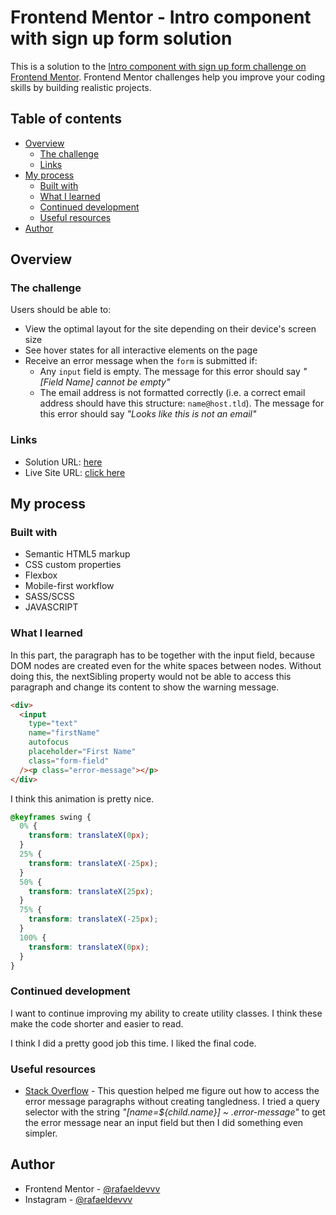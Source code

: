 # Frontend Mentor - Intro component with sign up form solution

This is a solution to the [Intro component with sign up form challenge on Frontend Mentor](https://www.frontendmentor.io/challenges/intro-component-with-signup-form-5cf91bd49edda32581d28fd1). Frontend Mentor challenges help you improve your coding skills by building realistic projects.

## Table of contents

- [Overview](#overview)
  - [The challenge](#the-challenge)
  - [Links](#links)
- [My process](#my-process)
  - [Built with](#built-with)
  - [What I learned](#what-i-learned)
  - [Continued development](#continued-development)
  - [Useful resources](#useful-resources)
- [Author](#author)

## Overview

### The challenge

Users should be able to:

- View the optimal layout for the site depending on their device's screen size
- See hover states for all interactive elements on the page
- Receive an error message when the `form` is submitted if:
  - Any `input` field is empty. The message for this error should say _"[Field Name] cannot be empty"_
  - The email address is not formatted correctly (i.e. a correct email address should have this structure: `name@host.tld`). The message for this error should say _"Looks like this is not an email"_

### Links

- Solution URL: [here](https://github.com/rafaeldevvv/intro-component-with-signup-form)
- Live Site URL: [click here](https://rafaeldevvv.github.io/intro-component-with-signup-form/)

## My process

### Built with

- Semantic HTML5 markup
- CSS custom properties
- Flexbox
- Mobile-first workflow
- SASS/SCSS
- JAVASCRIPT

### What I learned

In this part, the paragraph has to be together with the input field, because DOM nodes are created even for the white spaces between nodes. Without doing this, the nextSibling property would not be able to access this paragraph and change its content to show the warning message.

```html
<div>
  <input
    type="text"
    name="firstName"
    autofocus
    placeholder="First Name"
    class="form-field"
  /><p class="error-message"></p>
</div>
```

I think this animation is pretty nice.

```scss
@keyframes swing {
  0% {
    transform: translateX(0px);
  }
  25% {
    transform: translateX(-25px);
  }
  50% {
    transform: translateX(25px);
  }
  75% {
    transform: translateX(-25px);
  }
  100% {
    transform: translateX(0px);
  }
}
```

### Continued development

I want to continue improving my ability to create utility classes. I think these make the code shorter and easier to read.

I think I did a pretty good job this time. I liked the final code.

### Useful resources

- [Stack Overflow](https://stackoverflow.com/questions/54714117/how-to-select-next-sibling-of-a-certain-type-with-js) - This question helped me figure out how to access the error message paragraphs without creating tangledness. I tried a query selector with the string _"[name=${child.name}] ~ .error-message"_ to get the error message near an input field but then I did something even simpler.

## Author

- Frontend Mentor - [@rafaeldevvv](https://www.frontendmentor.io/profile/rafaeldevvv)
- Instagram - [@rafaeldevvv](https://www.instagram.com/rafaeldevvv)
